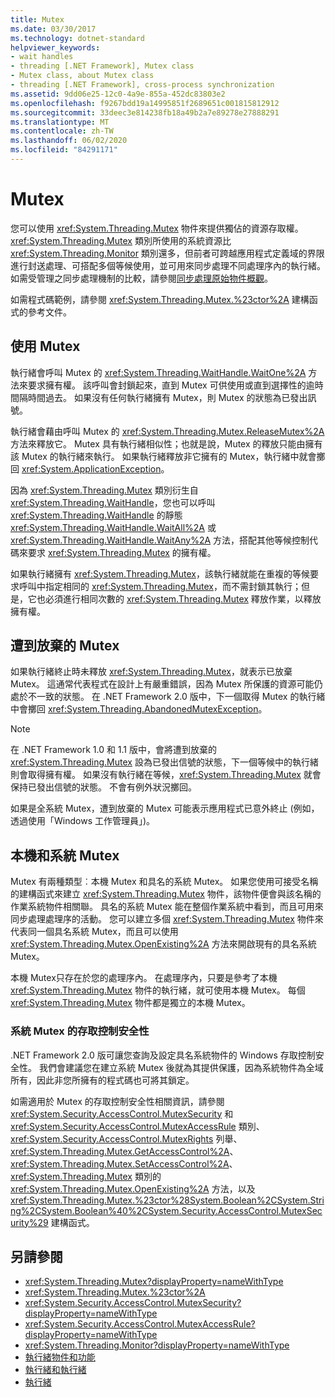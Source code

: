 ```yaml
---
title: Mutex
ms.date: 03/30/2017
ms.technology: dotnet-standard
helpviewer_keywords:
- wait handles
- threading [.NET Framework], Mutex class
- Mutex class, about Mutex class
- threading [.NET Framework], cross-process synchronization
ms.assetid: 9dd06e25-12c0-4a9e-855a-452dc83803e2
ms.openlocfilehash: f9267bdd19a14995851f2689651c001815812912
ms.sourcegitcommit: 33deec3e814238fb18a49b2a7e89278e27888291
ms.translationtype: MT
ms.contentlocale: zh-TW
ms.lasthandoff: 06/02/2020
ms.locfileid: "84291171"
---
```

# <a name="mutexes"></a>Mutex
您可以使用 <xref:System.Threading.Mutex> 物件來提供獨佔的資源存取權。 <xref:System.Threading.Mutex> 類別所使用的系統資源比 <xref:System.Threading.Monitor> 類別還多，但前者可跨越應用程式定義域的界限進行封送處理、可搭配多個等候使用，並可用來同步處理不同處理序內的執行緒。 如需受管理之同步處理機制的比較，請參閱[同步處理原始物件概觀](overview-of-synchronization-primitives.md)。  
  
 如需程式碼範例，請參閱 <xref:System.Threading.Mutex.%23ctor%2A> 建構函式的參考文件。  
  
## <a name="using-mutexes"></a>使用 Mutex  
 執行緒會呼叫 Mutex 的 <xref:System.Threading.WaitHandle.WaitOne%2A> 方法來要求擁有權。 該呼叫會封鎖起來，直到 Mutex 可供使用或直到選擇性的逾時間隔時間過去。 如果沒有任何執行緒擁有 Mutex，則 Mutex 的狀態為已發出訊號。  
  
 執行緒會藉由呼叫 Mutex 的 <xref:System.Threading.Mutex.ReleaseMutex%2A> 方法來釋放它。 Mutex 具有執行緒相似性；也就是說，Mutex 的釋放只能由擁有該 Mutex 的執行緒來執行。 如果執行緒釋放非它擁有的 Mutex，執行緒中就會擲回 <xref:System.ApplicationException>。  
  
 因為 <xref:System.Threading.Mutex> 類別衍生自 <xref:System.Threading.WaitHandle>，您也可以呼叫 <xref:System.Threading.WaitHandle> 的靜態 <xref:System.Threading.WaitHandle.WaitAll%2A> 或 <xref:System.Threading.WaitHandle.WaitAny%2A> 方法，搭配其他等候控制代碼來要求 <xref:System.Threading.Mutex> 的擁有權。  
  
 如果執行緒擁有 <xref:System.Threading.Mutex>，該執行緒就能在重複的等候要求呼叫中指定相同的 <xref:System.Threading.Mutex>，而不需封鎖其執行；但是，它也必須進行相同次數的 <xref:System.Threading.Mutex> 釋放作業，以釋放擁有權。  
  
## <a name="abandoned-mutexes"></a>遭到放棄的 Mutex  
 如果執行緒終止時未釋放 <xref:System.Threading.Mutex>，就表示已放棄 Mutex。 這通常代表程式在設計上有嚴重錯誤，因為 Mutex 所保護的資源可能仍處於不一致的狀態。 在 .NET Framework 2.0 版中，下一個取得 Mutex 的執行緒中會擲回 <xref:System.Threading.AbandonedMutexException>。  
  
> [!NOTE]
> 在 .NET Framework 1.0 和 1.1 版中，會將遭到放棄的 <xref:System.Threading.Mutex> 設為已發出信號的狀態，下一個等候中的執行緒則會取得擁有權。 如果沒有執行緒在等候，<xref:System.Threading.Mutex> 就會保持已發出信號的狀態。 不會有例外狀況擲回。  
  
 如果是全系統 Mutex，遭到放棄的 Mutex 可能表示應用程式已意外終止 (例如，透過使用「Windows 工作管理員」)。  
  
## <a name="local-and-system-mutexes"></a>本機和系統 Mutex  
 Mutex 有兩種類型︰本機 Mutex 和具名的系統 Mutex。 如果您使用可接受名稱的建構函式來建立 <xref:System.Threading.Mutex> 物件，該物件便會與該名稱的作業系統物件相關聯。 具名的系統 Mutex 能在整個作業系統中看到，而且可用來同步處理處理序的活動。 您可以建立多個 <xref:System.Threading.Mutex> 物件來代表同一個具名系統 Mutex，而且可以使用 <xref:System.Threading.Mutex.OpenExisting%2A> 方法來開啟現有的具名系統 Mutex。  
  
 本機 Mutex只存在於您的處理序內。 在處理序內，只要是參考了本機 <xref:System.Threading.Mutex> 物件的執行緒，就可使用本機 Mutex。 每個 <xref:System.Threading.Mutex> 物件都是獨立的本機 Mutex。  
  
### <a name="access-control-security-for-system-mutexes"></a>系統 Mutex 的存取控制安全性  
 .NET Framework 2.0 版可讓您查詢及設定具名系統物件的 Windows 存取控制安全性。 我們會建議您在建立系統 Mutex 後就為其提供保護，因為系統物件為全域所有，因此非您所擁有的程式碼也可將其鎖定。  
  
 如需適用於 Mutex 的存取控制安全性相關資訊，請參閱 <xref:System.Security.AccessControl.MutexSecurity> 和 <xref:System.Security.AccessControl.MutexAccessRule> 類別、<xref:System.Security.AccessControl.MutexRights> 列舉、<xref:System.Threading.Mutex.GetAccessControl%2A>、<xref:System.Threading.Mutex.SetAccessControl%2A>、<xref:System.Threading.Mutex> 類別的 <xref:System.Threading.Mutex.OpenExisting%2A> 方法，以及 <xref:System.Threading.Mutex.%23ctor%28System.Boolean%2CSystem.String%2CSystem.Boolean%40%2CSystem.Security.AccessControl.MutexSecurity%29> 建構函式。  
  
## <a name="see-also"></a>另請參閱

- <xref:System.Threading.Mutex?displayProperty=nameWithType>
- <xref:System.Threading.Mutex.%23ctor%2A>
- <xref:System.Security.AccessControl.MutexSecurity?displayProperty=nameWithType>
- <xref:System.Security.AccessControl.MutexAccessRule?displayProperty=nameWithType>
- <xref:System.Threading.Monitor?displayProperty=nameWithType>
- [執行緒物件和功能](threading-objects-and-features.md)
- [執行緒和執行緒](threads-and-threading.md)
- [執行緒](index.md)
